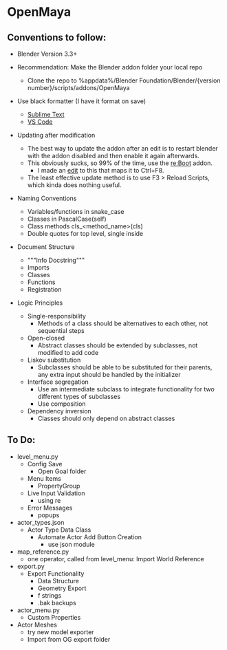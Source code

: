 # OpenMaya

## Conventions to follow:

- Blender Version 3.3+

- Recommendation: Make the Blender addon folder your local repo
  - Clone the repo to %appdata%/Blender Foundation/Blender/{version number}/scripts/addons/OpenMaya

- Use black formatter (I have it format on save)
  - <a href="https://packagecontrol.io/packages/python-black">Sublime Text</a>
  - <a href="https://dev.to/adamlombard/how-to-use-the-black-python-code-formatter-in-vscode-3lo0">VS Code</a>

- Updating after modification
  - The best way to update the addon after an edit is to restart blender with the addon disabled and then enable it again afterwards.
  - This obviously sucks, so 99% of the time, use the <a href="https://blender-addons.org/reboot-addon/">re:Boot</a> addon.
    - I made an <a href="https://github.com/himham-jak/re-Boot-with-Keymap/releases">edit</a> to this that maps it to Ctrl+F8.
  - The least effective update method is to use F3 > Reload Scripts, which kinda does nothing useful.

- Naming Conventions
  - Variables/functions in snake_case
  - Classes in PascalCase(self)
  - Class methods cls_<method_name>(cls)
  - Double quotes for top level, single inside

- Document Structure
  - """Info Docstring"""
  - Imports
  - Classes
  - Functions
  - Registration
  
- Logic Principles
  - Single-responsibility
    - Methods of a class should be alternatives to each other, not sequential steps
  - Open-closed
    - Abstract classes should be extended by subclasses, not modified to add code
  - Liskov substitution
    - Subclasses should be able to be substituted for their parents, any extra input should be handled by the initializer
  - Interface segregation
    - Use an intermediate subclass to integrate functionality for two different types of subclasses
    - Use composition
  - Dependency inversion
    - Classes should only depend on abstract classes

## To Do:

- level_menu.py
  - Config Save
    - Open Goal folder
  - Menu Items
    - PropertyGroup
  - Live Input Validation
    - using re
  - Error Messages
    - popups
- actor_types.json
  - Actor Type Data Class
    - Automate Actor Add Button Creation
      - use json module
- map_reference.py
  - one operator, called from level_menu: Import World Reference
- export.py
  - Export Functionality
    - Data Structure
    - Geometry Export
    - f strings
    - .bak backups
- actor_menu.py
  - Custom Properties
- Actor Meshes
  - try new model exporter
  - Import from OG export folder
